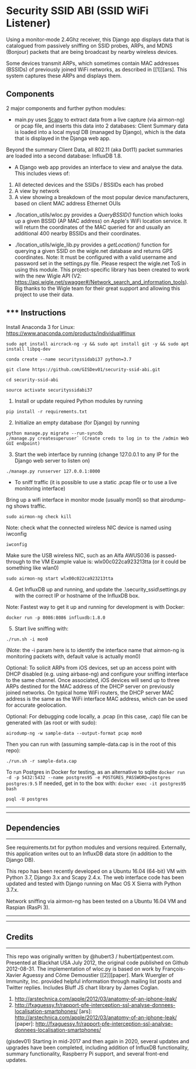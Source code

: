 Security SSID ABI (SSID WiFi Listener)
==========

Using a monitor-mode 2.4Ghz receiver, this Django app displays data that is catalogued from passively sniffing on SSID probes, ARPs, and MDNS (Bonjour) packets that are being broadcast by nearby wireless devices.

Some devices transmit ARPs, which sometimes contain MAC addresses (BSSIDs) of previously joined WiFi networks, as described in [[1]][ars].  This system captures these ARPs and displays them.

Components
----------

2 major components and further python modules:

* main.py uses [Scapy](http://www.secdev.org/projects/scapy/) to extract data from a live capture (via airmon-ng) or pcap file, and inserts this data into 2 databases: Client Summary data is loaded into a local mysql DB (managed by Django), which is the data that is displayed in the Djanga web app.

 Beyond the summary Client Data, all 802.11 (aka Dot11) packet summaries are loaded into a second database: InfluxDB 1.8.

* A Django web app provides an interface to view and analyse the data.
This includes views of:

1. All detected devices and the SSIDs / BSSIDs each has probed
1. A view by network
1. A view showing a breakdown of the most popular device manufacturers, based on client MAC address Ethernet OUIs

* ./location_utils/wloc.py provides a _QueryBSSID()_ function which looks up a given BSSID (AP MAC address) on Apple's WiFi location service. It will return the coordinates of the MAC queried for and usually an additional 400 nearby BSSIDs and their coordinates.

* ./location_utils/wigle_lib.py provides a _getLocation()_ function for querying a given SSID on the wigle.net database and returns GPS coordinates. Note: It must be configured with a valid username and password set in the settings.py file. Please respect the wigle.net ToS in using this module. This project-specific library has been created to work with the new Wigle API (V2: https://api.wigle.net/swagger#/Network_search_and_information_tools). Big thanks to the Wigle team for their great support and allowing this project to use their data.

*** Instructions
------------
Install Anaconda 3 for Linux: https://www.anaconda.com/products/individual#linux

`sudo apt install aircrack-ng -y && sudo apt install git -y && sudo apt install libpq-dev`

`conda create --name securityssidabi37 python=3.7`

`git clone https://github.com/GISDev01/security-ssid-abi.git`

`cd security-ssid-abi`

`source activate securityssidabi37`

1. Install or update required Python modules by running

`pip install -r requirements.txt`

2. Initialize an empty database (for Django) by running
```
python manage.py migrate --run-syncdb
./manage.py createsuperuser` (Create creds to log in to the /admin Web GUI endpoint)
```

3. Start the web interface by running (change 127.0.0.1 to any IP for the Django web server to listen on)

`./manage.py runserver 127.0.0.1:8000`

* To sniff traffic (it is possible to use a static .pcap file or to use a live monitoring interface)

Bring up a wifi interface in monitor mode (usually mon0) so that airodump-ng shows traffic.

`sudo airmon-ng check kill`

Note: check what the connected wireless NIC device is named using iwconfig

`iwconfig`

Make sure the USB wireless NIC, such as an Alfa AWUS036 is passed-through to the VM
Example value is: wlx00c022ca923213tta (or it could be something like wlan0)

`sudo airmon-ng start wlx00c022ca923213tta`

4. Get InfluxDB up and running, and update the .\security_ssid\settings.py with the correct IP or hostname of the InfluxDB box.

Note: Fastest way to get it up and running for development is with Docker:

`docker run -p 8086:8086 influxdb:1.8.0`

5. Start live sniffing with:

 `./run.sh -i mon0`

 (Note: the -i param here is to identify the interface name that airmon-ng is monitoring packets with, default value is actually mon0)


Optional: To solicit ARPs from iOS devices, set up an access point with DHCP disabled (e.g. using airbase-ng) and configure your sniffing interface to the same channel.
Once associated, iOS devices will send up to three ARPs destined for the MAC address of the DHCP server on previously joined networks. On typical home WiFi routers, the DHCP server MAC address is the same as the WiFi interface MAC address, which can be used for accurate geolocation.

Optional: For debugging code locally, a .pcap (in this case, .cap) file can be generated with (as root or with sudo):

`airodump-ng -w sample-data --output-format pcap mon0`

Then you can run with (assuming sample-data.cap is in the root of this repo):

`./run.sh -r sample-data.cap`

To run Postgres in Docker for testing, as an alternative to sqlite
`docker run -d -p 5432:5432 --name postgres95 -e POSTGRES_PASSWORD=postgres postgres:9.5`
If needed, get in to the box with:   `docker exec -it postgres95 bash`

`psql -U postgres`


------------------------------------------------------------------------------------------------------------
------------------------------------------------------------------------------------------------------------
Dependencies
------------------------------------------------------------------------------------------------------------
------------------------------------------------------------------------------------------------------------
See requirements.txt for python modules and versions required.
Externally, this application writes out to an InfluxDB data store (in addition to the Django DB).

This repo has been recently developed on a Ubuntu 16.04 (64-bit) VM with Python 3.7, Django 3.x and Scapy 2.4.x. The web interface code has been updated and tested with Django running on Mac OS X Sierra with Python 3.7.x.

Network sniffing via airmon-ng has been tested on a Ubuntu 16.04 VM and Raspian (RasPi 3).

------------------------------------------------------------------------------------------------------------
------------------------------------------------------------------------------------------------------------
Credits
------------------------------------------------------------------------------------------------------------
------------------------------------------------------------------------------------------------------------
This repo was originally written by @hubert3 / hubert(at)pentest.com. Presented at Blackhat USA July 2012, the original code published on Github 2012-08-31.
The implementation of wloc.py is based on work by François-Xavier Aguessy and Côme Demoustier [[2]][paper].
Mark Wuergler of Immunity, Inc. provided helpful information through mailing list posts and Twitter replies.
Includes Bluff JS chart library by James Coglan.
1. http://arstechnica.com/apple/2012/03/anatomy-of-an-iphone-leak/
2. http://fxaguessy.fr/rapport-pfe-interception-ssl-analyse-donnees-localisation-smartphones/
[ars]: http://arstechnica.com/apple/2012/03/anatomy-of-an-iphone-leak/
[paper]: http://fxaguessy.fr/rapport-pfe-interception-ssl-analyse-donnees-localisation-smartphones/

(gisdev01) Starting in mid-2017 and then again in 2020, several updates and upgrades have been completed, including addition of InfluxDB functionality, summary functionality, Raspberry Pi support, and several front-end updates.
